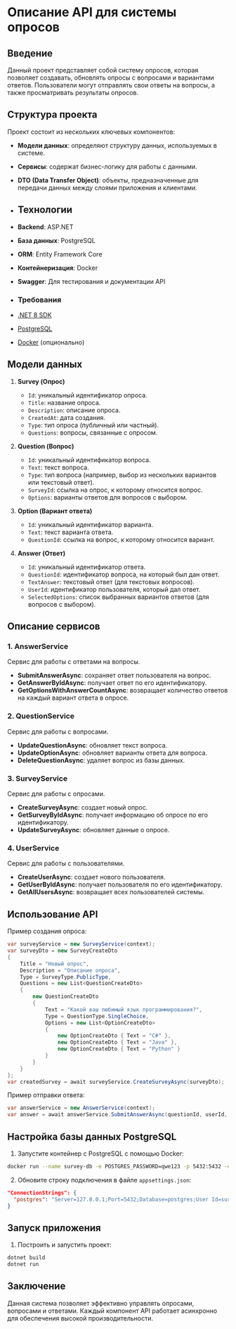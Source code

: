 # Описание API для системы опросов

## Введение
Данный проект представляет собой систему опросов, которая позволяет создавать, обновлять опросы с вопросами и вариантами ответов. Пользователи могут отправлять свои ответы на вопросы, а также просматривать результаты опросов.

## Структура проекта
Проект состоит из нескольких ключевых компонентов:
- **Модели данных**: определяют структуру данных, используемых в системе.
- **Сервисы**: содержат бизнес-логику для работы с данными.
- **DTO (Data Transfer Object)**: объекты, предназначенные для передачи данных между слоями приложения и клиентами.

- ## Технологии

- **Backend**: ASP.NET 
- **База данных**: PostgreSQL
- **ORM**: Entity Framework Core
- **Контейнеризация**: Docker
- **Swagger**: Для тестирования и документации API

- ### Требования

- [.NET 8 SDK](https://dotnet.microsoft.com/download)
- [PostgreSQL](https://www.postgresql.org/download/)
- [Docker](https://www.docker.com/get-started) (опционально)

## Модели данных

1. **Survey (Опрос)**
   - `Id`: уникальный идентификатор опроса.
   - `Title`: название опроса.
   - `Description`: описание опроса.
   - `CreatedAt`: дата создания.
   - `Type`: тип опроса (публичный или частный).
   - `Questions`: вопросы, связанные с опросом.

2. **Question (Вопрос)**
   - `Id`: уникальный идентификатор вопроса.
   - `Text`: текст вопроса.
   - `Type`: тип вопроса (например, выбор из нескольких вариантов или текстовый ответ).
   - `SurveyId`: ссылка на опрос, к которому относится вопрос.
   - `Options`: варианты ответов для вопросов с выбором.

3. **Option (Вариант ответа)**
   - `Id`: уникальный идентификатор варианта.
   - `Text`: текст варианта ответа.
   - `QuestionId`: ссылка на вопрос, к которому относится вариант.

4. **Answer (Ответ)**
   - `Id`: уникальный идентификатор ответа.
   - `QuestionId`: идентификатор вопроса, на который был дан ответ.
   - `TextAnswer`: текстовый ответ (для текстовых вопросов).
   - `UserId`: идентификатор пользователя, который дал ответ.
   - `SelectedOptions`: список выбранных вариантов ответов (для вопросов с выбором).

## Описание сервисов

### 1. AnswerService
Сервис для работы с ответами на вопросы.
- **SubmitAnswerAsync**: сохраняет ответ пользователя на вопрос.
- **GetAnswerByIdAsync**: получает ответ по его идентификатору.
- **GetOptionsWithAnswerCountAsync**: возвращает количество ответов на каждый вариант ответа в опросе.

### 2. QuestionService
Сервис для работы с вопросами.
- **UpdateQuestionAsync**: обновляет текст вопроса.
- **UpdateOptionAsync**: обновляет варианты ответа для вопроса.
- **DeleteQuestionAsync**: удаляет вопрос из базы данных.

### 3. SurveyService
Сервис для работы с опросами.
- **CreateSurveyAsync**: создает новый опрос.
- **GetSurveyByIdAsync**: получает информацию об опросе по его идентификатору.
- **UpdateSurveyAsync**: обновляет данные о опросе.

### 4. UserService
Сервис для работы с пользователями.
- **CreateUserAsync**: создает нового пользователя.
- **GetUserByIdAsync**: получает пользователя по его идентификатору.
- **GetAllUsersAsync**: возвращает всех пользователей системы.

## Использование API

Пример создания опроса:
```csharp
var surveyService = new SurveyService(context);
var surveyDto = new SurveyCreateDto
{
    Title = "Новый опрос",
    Description = "Описание опроса",
    Type = SurveyType.PublicType,
    Questions = new List<QuestionCreateDto>
    {
        new QuestionCreateDto
        {
            Text = "Какой ваш любимый язык программирования?",
            Type = QuestionType.SingleChoice,
            Options = new List<OptionCreateDto>
            {
                new OptionCreateDto { Text = "C#" },
                new OptionCreateDto { Text = "Java" },
                new OptionCreateDto { Text = "Python" }
            }
        }
    }
};
var createdSurvey = await surveyService.CreateSurveyAsync(surveyDto);
```

Пример отправки ответа:
```csharp
var answerService = new AnswerService(context);
var answer = await answerService.SubmitAnswerAsync(questionId, userId, null, new List<Guid> { optionId });
```

## Настройка базы данных PostgreSQL

1. Запустите контейнер с PostgreSQL с помощью Docker:

```bash
docker run --name survey-db -e POSTGRES_PASSWORD=qwe123 -p 5432:5432 -d postgres
```

2. Обновите строку подключения в файле `appsettings.json`:

```json
"ConnectionStrings": {
  "postgres": "Server=127.0.0.1;Port=5432;Database=postgres;User Id=survey;Password=qwe123; Include Error Detail=true"
}
```
## Запуск приложения

1. Построить и запустить проект:

```bash
dotnet build
dotnet run
```

## Заключение

Данная система позволяет эффективно управлять опросами, вопросами и ответами. Каждый компонент API работает асинхронно для обеспечения высокой производительности.

